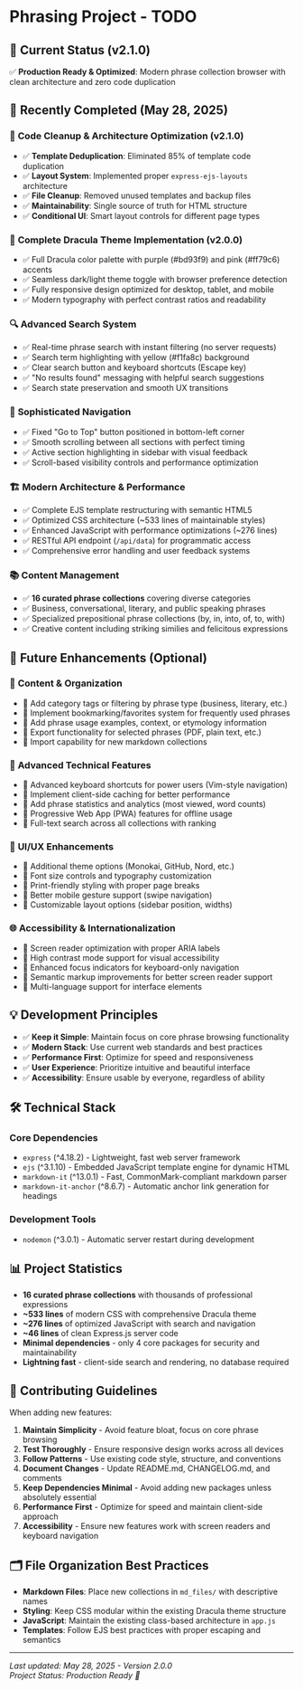 # Phrasing Project - TODO

## 🎯 Current Status (v2.1.0)

✅ **Production Ready & Optimized**: Modern phrase collection browser with clean architecture and zero code duplication

## 🚀 Recently Completed (May 28, 2025)

### 🧹 **Code Cleanup & Architecture Optimization (v2.1.0)**

- ✅ **Template Deduplication**: Eliminated 85% of template code duplication
- ✅ **Layout System**: Implemented proper `express-ejs-layouts` architecture
- ✅ **File Cleanup**: Removed unused templates and backup files
- ✅ **Maintainability**: Single source of truth for HTML structure
- ✅ **Conditional UI**: Smart layout controls for different page types

### 🎨 **Complete Dracula Theme Implementation (v2.0.0)**
- ✅ Full Dracula color palette with purple (#bd93f9) and pink (#ff79c6) accents
- ✅ Seamless dark/light theme toggle with browser preference detection
- ✅ Fully responsive design optimized for desktop, tablet, and mobile
- ✅ Modern typography with perfect contrast ratios and readability

### 🔍 **Advanced Search System**
- ✅ Real-time phrase search with instant filtering (no server requests)
- ✅ Search term highlighting with yellow (#f1fa8c) background
- ✅ Clear search button and keyboard shortcuts (Escape key)
- ✅ "No results found" messaging with helpful search suggestions
- ✅ Search state preservation and smooth UX transitions

### 🧭 **Sophisticated Navigation**
- ✅ Fixed "Go to Top" button positioned in bottom-left corner
- ✅ Smooth scrolling between all sections with perfect timing
- ✅ Active section highlighting in sidebar with visual feedback
- ✅ Scroll-based visibility controls and performance optimization

### 🏗️ **Modern Architecture & Performance**
- ✅ Complete EJS template restructuring with semantic HTML5
- ✅ Optimized CSS architecture (~533 lines of maintainable styles)
- ✅ Enhanced JavaScript with performance optimizations (~276 lines)
- ✅ RESTful API endpoint (`/api/data`) for programmatic access
- ✅ Comprehensive error handling and user feedback systems

### 📚 **Content Management**
- ✅ **16 curated phrase collections** covering diverse categories
- ✅ Business, conversational, literary, and public speaking phrases
- ✅ Specialized prepositional phrase collections (by, in, into, of, to, with)
- ✅ Creative content including striking similies and felicitous expressions

## 🎯 Future Enhancements (Optional)

### 🚀 **Content & Organization**

- 🔄 Add category tags or filtering by phrase type (business, literary, etc.)
- 🔄 Implement bookmarking/favorites system for frequently used phrases
- 🔄 Add phrase usage examples, context, or etymology information
- 🔄 Export functionality for selected phrases (PDF, plain text, etc.)
- 🔄 Import capability for new markdown collections

### 🔧 **Advanced Technical Features**

- 🔄 Advanced keyboard shortcuts for power users (Vim-style navigation)
- 🔄 Implement client-side caching for better performance
- 🔄 Add phrase statistics and analytics (most viewed, word counts)
- 🔄 Progressive Web App (PWA) features for offline usage
- 🔄 Full-text search across all collections with ranking

### 🎨 **UI/UX Enhancements**

- 🔄 Additional theme options (Monokai, GitHub, Nord, etc.)
- 🔄 Font size controls and typography customization
- 🔄 Print-friendly styling with proper page breaks
- 🔄 Better mobile gesture support (swipe navigation)
- 🔄 Customizable layout options (sidebar position, widths)

### 🌐 **Accessibility & Internationalization**

- 🔄 Screen reader optimization with proper ARIA labels
- 🔄 High contrast mode support for visual accessibility
- 🔄 Enhanced focus indicators for keyboard-only navigation
- 🔄 Semantic markup improvements for better screen reader support
- 🔄 Multi-language support for interface elements

## 💡 Development Principles

- ✅ **Keep it Simple**: Maintain focus on core phrase browsing functionality
- ✅ **Modern Stack**: Use current web standards and best practices
- ✅ **Performance First**: Optimize for speed and responsiveness
- ✅ **User Experience**: Prioritize intuitive and beautiful interface
- ✅ **Accessibility**: Ensure usable by everyone, regardless of ability

## 🛠️ Technical Stack

### Core Dependencies

- `express` (^4.18.2) - Lightweight, fast web server framework
- `ejs` (^3.1.10) - Embedded JavaScript template engine for dynamic HTML
- `markdown-it` (^13.0.1) - Fast, CommonMark-compliant markdown parser
- `markdown-it-anchor` (^8.6.7) - Automatic anchor link generation for headings

### Development Tools

- `nodemon` (^3.0.1) - Automatic server restart during development

## 📊 Project Statistics

- **16 curated phrase collections** with thousands of professional expressions
- **~533 lines** of modern CSS with comprehensive Dracula theme
- **~276 lines** of optimized JavaScript with search and navigation
- **~46 lines** of clean Express.js server code
- **Minimal dependencies** - only 4 core packages for security and maintainability
- **Lightning fast** - client-side search and rendering, no database required

## 🤝 Contributing Guidelines

When adding new features:

1. **Maintain Simplicity** - Avoid feature bloat, focus on core phrase browsing
2. **Test Thoroughly** - Ensure responsive design works across all devices
3. **Follow Patterns** - Use existing code style, structure, and conventions
4. **Document Changes** - Update README.md, CHANGELOG.md, and comments
5. **Keep Dependencies Minimal** - Avoid adding new packages unless absolutely essential
6. **Performance First** - Optimize for speed and maintain client-side approach
7. **Accessibility** - Ensure new features work with screen readers and keyboard navigation

## 🗂️ File Organization Best Practices

- **Markdown Files**: Place new collections in `md_files/` with descriptive names
- **Styling**: Keep CSS modular within the existing Dracula theme structure
- **JavaScript**: Maintain the existing class-based architecture in `app.js`
- **Templates**: Follow EJS best practices with proper escaping and semantics

---

*Last updated: May 28, 2025 - Version 2.0.0*  
*Project Status: Production Ready 🚀*

